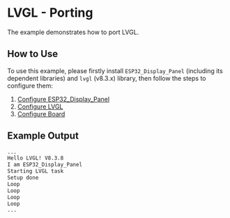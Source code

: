 # LVGL - Porting

The example demonstrates how to port LVGL.

## How to Use

To use this example, please firstly install `ESP32_Display_Panel` (including its dependent libraries) and `lvgl` (v8.3.x) library, then follow the steps to configure them:

1. [Configure ESP32_Display_Panel](https://github.com/esp-arduino-libs/ESP32_Display_Panel#configure-esp32_display_panel)
2. [Configure LVGL](https://github.com/esp-arduino-libs/ESP32_Display_Panel#configure-lvgl)
3. [Configure Board](https://github.com/esp-arduino-libs/ESP32_Display_Panel#configure-board)

## Example Output

```bash
...
Hello LVGL! V8.3.8
I am ESP32_Display_Panel
Starting LVGL task
Setup done
Loop
Loop
Loop
Loop
...
```
